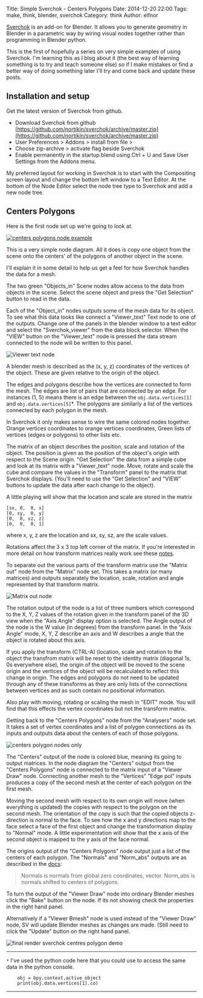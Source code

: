 Title: Simple Sverchok - Centers Polygons
Date: 2014-12-20 22:00
Tags: make, think, blender, sverchok
Category: think
Author: elfnor

[Sverchok](http://nikitron.cc.ua/sverchok_en.html) is an add-on for Blender. It allows you to generate geometry in Blender in a parametric way by wiring visual nodes together rather than programming in Blender python.

This is the first of hopefully a series on very simple examples of using Sverchok. I'm learning this as I blog about it (the best way of learning something is to try and teach someone else) so if I make mistakes or find a better way of doing something later I'll try and come back and update these posts.
 
Installation and setup
--------------

Get the latest version of Sverchok from github.

*  Download Sverchok from github [https://github.com/nortikin/sverchok/archive/master.zip](https://github.com/nortikin/sverchok/archive/master.zip)
*  User Preferences > Addons > install from file >
*  Choose zip-archive > activate flag beside Sverchok
*  Enable permanently in the startup.blend using Ctrl + U and Save User Settings from the  Addons menu. 

My preferred layout for working in Sverchok is to start with the Compositing screen layout and change the bottom left window to a Text Editor. At the bottom of the Node Editor select the node tree type to Sverchok and add a new node tree.

Centers Polygons
--------------

Here is the first node set up we're going to look at.

[![centers polygons node example](images/centers_polygons1.blend_low_res.png)]({filename}/images/centers_polygons1.blend.png)



This is a very simple node diagram. All it does is copy one object from the scene onto the centers' of the polygons of another object in the scene.

I'll explain it in some detail to help us get a feel for how Sverchok handles the data for a mesh.

The two green "Objects_in" Scene nodes allow access to the data from objects in the scene. Select the scene object and press the "Get Selection" button to read in the data.

Each of the "Object_in" nodes outputs some of the mesh data for its object. To see what this data looks like connect a "Viewer_text" Text node to one of the outputs. Change one of  the panels in the blender window to a  text editor and select  the "Sverchok_viewer" from the data block selector. When the "VIEW" button on the "Viewer_text" node is pressed the data stream connected to the node will be written to this panel.

![Viewer text node](/images/centers_polygons1a.blend.png)


A blender mesh is described as the (x, y, z) coordinates of the vertices of the object. These are given relative to the origin of the object.

The edges and polygons describe how the vertices are connected to form the mesh. The edges are list of pairs that are connected by an edge. For instances (1, 5) means there is an edge between the `obj.data.vertices[1]` and `obj.data.vertices[5]`*. The polygons are similarly a list of the vertices connected by each polygon in the mesh.

In Sverchok it only makes sense to wire the same colored nodes together. Orange vertices coordinates  to orange vertices coordinates, Green lists of vertices (edges or polygons) to other lists etc.

The matrix of an object describes the position, scale and rotation of the object. The position is given as the position of the object's origin with respect to the Scene origin. "Get Selection" the data from a simple cube and look at its matrix with a "Viewer_text" node. Move, rotate and scale the cube and compare the values in the "Transform" panel to the matrix that Sverchok displays. (You'll need to use the "Get Selection" and "VIEW" buttons to update the data after each change to the object).

A little playing will show that the location and scale are stored in the matrix

```
[sx, 0,  0, x]
[0, sy,  0, y]
[0,  0, sz, z]
[0,  0,  0, 1]
```
where x, y, z are the location and sx, sy, sz, are the scale values.

Rotations affect the 3 x 3 top left corner of the matrix. If you're interested in more detail on how transform matrices really work see these [notes](http://www.cs.mtu.edu/~shene/COURSES/cs3621/NOTES/geometry/geo-tran.html).

To separate out the various parts of the transform matrix use the "Matrix out" node from the "Matrix" node set.  This takes a matrix (or many matrices) and outputs separately the location, scale, rotation and angle represented by that transform matrix. 

![Matrix out node](/images/centers_polygons1b.blend.png)

The rotation output of the node is a list of three numbers which correspond to the X, Y, Z values of the rotation given in the transform panel of the 3D view when the "Axis Angle" display option is selected. The Angle  output of the node is the W value (in degrees) from the transform panel. In the "Axis Angle" mode,  X, Y, Z describe an axis and W describes a angle that the object is rotated about this axis. 

If you apply the transform (CTRL-A) (location, scale and rotation to the object the transfrom matrix will be reset to the identity matrix (diagonal 1s, 0s everywhere else), the origin of the object will be moved to the scene origin and the vertices of the object will be recalculated to reflect this change in origin. The edges and polygons do not need to be updated through any of these transforms as they are only lists of the connections between vertices and as such contain no positional information.

Also play with moving, rotating or scaling the mesh in "EDIT" mode. You will find that this effects the vertex coordinates but not the transform matrix.

Getting back to the "Centers Polygons" node from the "Analysers" node set. It takes a set of vertex coordinates and a list of polygon connections as its inputs and outputs data about the centers of each of those polygons.

![centers polygon nodes only](/images/centers_polygons1.blend_diagram.png)

The "Centers" output of the node is colored blue, meaning its going to output matrices. 
In the node diagram the "Centers" output from the "Centers Polygons" node is connected to the matrix input of a "Viewer Draw" node. Connecting another mesh to the "Vertices" "Edge pol" inputs produces a copy of the second mesh at the center of each polygon on the first mesh.

Moving the second mesh with respect to its own origin will move (when everything is updated) the copies with respect to the polygon on the second mesh. The orientation of the copy is such that the copied objects z-direction is normal to the face. To see how the x and y directions map to the face select a face of the first object and change the transformation display to "Normal" mode. A little experimentation will show that the x axis of the second object is mapped to the y axis of the face normal.

The origins output of the "Centers Polygons" node output just a list of the centers of each polygon. The "Normals" and "Norm_abs" outputs are as described in the [docs](http://sverchok.readthedocs.org/en/latest/main.html):

>Normals is normals from global zero coordinates, vector. Norm_abs is normals shifted to centers of polygons. 


To turn the output of the "Viewer Draw" node into ordinary Blender meshes click the "Bake" button on the node. If its not showing check the properties in the right hand panel.

Alternatively if a "Viewer Bmesh" node is used instead of the "Viewer Draw" node, SV will update Blender meshes as changes are made. (Still need to click the "Update" button on the right hand panel.


![final render sverchok centres polygon demo](/images/centers_polygon_demo_image.png)


-------------------------


`*` I've used the python code here that you could use to access the same data in the python console.
```
    obj = bpy.context,active_object
    print(obj.data.vertices[1].co)
```

----------------------------


